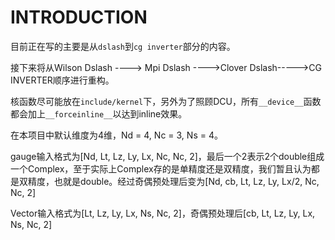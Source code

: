 # INTRODUCTION

目前正在写的主要是从`dslash`到`cg inverter`部分的内容。

接下来将从Wilson Dslash ----> Mpi Dslash ---->Clover Dslash----->CG INVERTER顺序进行重构。

核函数尽可能放在`include/kernel`下，另外为了照顾DCU，所有`__device__`函数都会加上`__forceinline__`以达到inline效果。

在本项目中默认维度为4维，Nd = 4, Nc = 3, Ns = 4。

gauge输入格式为[Nd, Lt, Lz, Ly, Lx, Nc, Nc, 2]，最后一个2表示2个double组成一个Complex，至于实际上Complex存的是单精度还是双精度，我们暂且认为都是双精度，也就是double。经过奇偶预处理后变为[Nd, cb, Lt, Lz, Ly, Lx/2, Nc, Nc, 2]

Vector输入格式为[Lt, Lz, Ly, Lx, Ns, Nc, 2]，奇偶预处理后[cb, Lt, Lz, Ly, Lx, Ns, Nc, 2]